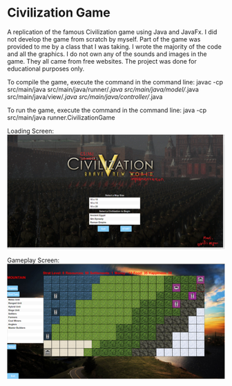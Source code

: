 # Civilization Game
A replication of the famous Civilization game using Java and JavaFx. I did not develop the game
from scratch by myself. Part of the game was provided to me by a class that I was taking. I wrote the majority of the code and all the graphics. I do not own any of the sounds and images in the game. They all came from free websites. The project was done for educational purposes only.

To compile the game, execute the command in the command line:
javac -cp src/main/java src/main/java/runner/*.java src/main/java/model/*.java src/main/java/view/*.java src/main/java/controller/*.java

To run the game, execute the command in the command line:
java -cp src/main/java runner.CivilizationGame

Loading Screen:
![alt text](https://github.com/dhuynh38/CivilizationGame/blob/master/mainscreen.png)

Gameplay Screen:
![alt text](https://github.com/dhuynh38/CivilizationGame/blob/master/gameplay.png)